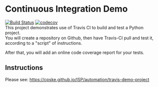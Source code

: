 Continuous Integration Demo
============================
[![Build Status](https://app.travis-ci.com/SoSorryTT/demo-pyci.svg?branch=master)](https://app.travis-ci.com/SoSorryTT/demo-pyci)
[![codecov](https://codecov.io/gh/SoSorryTT/demo-pyci/branch/master/graph/badge.svg?token=O9GW224U72)](https://codecov.io/gh/SoSorryTT/demo-pyci)    
This project demonstrates use of Travis CI to build and test a Python project.  
You will create a repository on Github, then have Travis-CI pull and test it,
according to a "script" of instructions.

After that, you will add an online code coverage report for your tests.

## Instructions

Please see: https://cpske.github.io/ISP/automation/travis-demo-project

